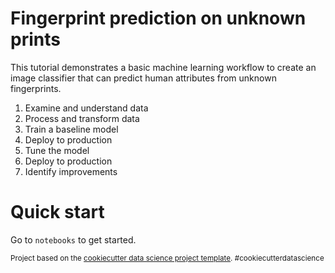 Fingerprint prediction on unknown prints
==============================

This tutorial demonstrates a basic machine learning workflow to create an image classifier that can predict human attributes from unknown fingerprints.

1. Examine and understand data
1. Process and transform data 
1. Train a baseline model
1. Deploy to production
1. Tune the model
1. Deploy to production
1. Identify improvements

# Quick start

Go to `notebooks` to get started.


<p><small>Project based on the <a target="_blank" href="https://drivendata.github.io/cookiecutter-data-science/">cookiecutter data science project template</a>. #cookiecutterdatascience</small></p>
